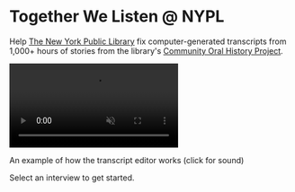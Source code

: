 # Together We Listen @ NYPL

Help [The New York Public Library](http://www.nypl.org/) fix computer-generated transcripts from 1,000+ hours of stories from the library's [Community Oral History Project](http://oralhistory.nypl.org/).

<video src="/video/twl_sample.mp4" preload="auto" class="toggle-sound" autoplay loop muted></video>
<p class="caption">An example of how the transcript editor works (click for sound)</p>

Select an interview to get started.
